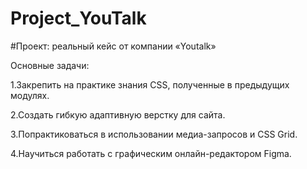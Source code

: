 # Project_YouTalk

#Проект: реальный кейс от компании «Youtalk»

Основные задачи:

1.Закрепить на практике знания CSS, полученные в предыдущих модулях. 

2.Создать гибкую адаптивную верстку для сайта.

3.Попрактиковаться в использовании медиа-запросов и CSS Grid.

4.Научиться работать с графическим онлайн-редактором Figma.
